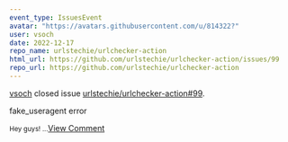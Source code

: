 ```yaml
---
event_type: IssuesEvent
avatar: "https://avatars.githubusercontent.com/u/814322?"
user: vsoch
date: 2022-12-17
repo_name: urlstechie/urlchecker-action
html_url: https://github.com/urlstechie/urlchecker-action/issues/99
repo_url: https://github.com/urlstechie/urlchecker-action
---
```


<a href='https://github.com/vsoch' target='_blank'>vsoch</a> closed issue <a href='https://github.com/urlstechie/urlchecker-action/issues/99' target='_blank'>urlstechie/urlchecker-action#99</a>.

<p>fake_useragent error</p><small>Hey guys!...</small><a href='https://github.com/urlstechie/urlchecker-action/issues/99' target='_blank'>View Comment</a>